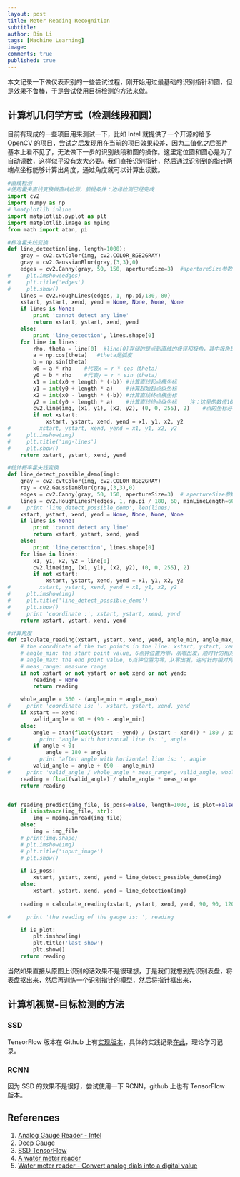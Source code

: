 ```yaml
---
layout: post
title: Meter Reading Recognition
subtitle:
author: Bin Li
tags: [Machine Learning]
image: 
comments: true
published: true
---
```


本文记录一下做仪表识别的一些尝试过程，刚开始用过最基础的识别指针和圆，但是效果不鲁棒，于是尝试使用目标检测的方法来做。

## 计算机几何学方式（检测线段和圆）
目前有现成的一些项目用来测试一下，比如 Intel 就提供了一个开源的给予 OpenCV 的[项目](https://github.com/intel-iot-devkit/python-cv-samples/tree/master/examples/analog-gauge-reader)，尝试之后发现用在当前的项目效果较差，因为二值化之后图片基本上看不见了，无法做下一步的识别线段和圆的操作。这里定位圆和圆心是为了自动读数，这样似乎没有太大必要。我们直接识别指针，然后通过识别到的指针两端点坐标能够计算出角度，通过角度就可以计算出读数。

```python
#直线检测
#使用霍夫直线变换做直线检测，前提条件：边缘检测已经完成
import cv2
import numpy as np
# %matplotlib inline
import matplotlib.pyplot as plt
import matplotlib.image as mpimg
from math import atan, pi

#标准霍夫线变换
def line_detection(img, length=1000):
    gray = cv2.cvtColor(img, cv2.COLOR_RGB2GRAY)
    gray = cv2.GaussianBlur(gray,(3,3),0)
    edges = cv2.Canny(gray, 50, 150, apertureSize=3)  #apertureSize参数默认其实就是3
#     plt.imshow(edges)
#     plt.title('edges')
#     plt.show()
    lines = cv2.HoughLines(edges, 1, np.pi/180, 80)
    xstart, ystart, xend, yend = None, None, None, None
    if lines is None:
        print 'cannot detect any line'
        return xstart, ystart, xend, yend
    else:
        print 'line_detection', lines.shape[0]
    for line in lines:
        rho, theta = line[0]  #line[0]存储的是点到直线的极径和极角，其中极角是弧度表示的。
        a = np.cos(theta)   #theta是弧度
        b = np.sin(theta)
        x0 = a * rho    #代表x = r * cos（theta）
        y0 = b * rho    #代表y = r * sin（theta）
        x1 = int(x0 + length * (-b)) #计算直线起点横坐标
        y1 = int(y0 + length * a)    #计算起始起点纵坐标
        x2 = int(x0 - length * (-b)) #计算直线终点横坐标
        y2 = int(y0 - length * a)    #计算直线终点纵坐标    注：这里的数值1000给出了画出的线段长度范围大小，数值越小，画出的线段越短，数值越大，画出的线段越长
        cv2.line(img, (x1, y1), (x2, y2), (0, 0, 255), 2)    #点的坐标必须是元组，不能是列表。
        if not xstart:
            xstart, ystart, xend, yend = x1, y1, x2, y2
#         xstart, ystart, xend, yend = x1, y1, x2, y2
#     plt.imshow(img)
#     plt.title('img-lines')
#     plt.show()
    return xstart, ystart, xend, yend

#统计概率霍夫线变换
def line_detect_possible_demo(img):
    gray = cv2.cvtColor(img, cv2.COLOR_RGB2GRAY)
    ray = cv2.GaussianBlur(gray,(3,3),0)
    edges = cv2.Canny(gray, 50, 150, apertureSize=3)  # apertureSize参数默认其实就是3
    lines = cv2.HoughLinesP(edges, 1, np.pi / 180, 60, minLineLength=60, maxLineGap=5)
#     print 'line_detect_possible_demo', len(lines)
    xstart, ystart, xend, yend = None, None, None, None
    if lines is None:
        print 'cannot detect any line'
        return xstart, ystart, xend, yend
    else:
        print 'line_detection', lines.shape[0]
    for line in lines:
        x1, y1, x2, y2 = line[0]
        cv2.line(img, (x1, y1), (x2, y2), (0, 0, 255), 2)
        if not xstart:
            xstart, ystart, xend, yend = x1, y1, x2, y2
#         xstart, ystart, xend, yend = x1, y1, x2, y2
#     plt.imshow(img)
#     plt.title('line_detect_possible_demo')
#     plt.show()
#     print 'coordinate :', xstart, ystart, xend, yend
    return xstart, ystart, xend, yend

#计算角度
def calculate_reading(xstart, ystart, xend, yend, angle_min, angle_max, meas_range):
    # the coordinate of the two points in the line: xstart, ystart, xend, yend
    # angle_min: the start point value, 6点钟位置为零，从零出发，顺时针的相对角度
    # angle_max: the end point value, 6点钟位置为零，从零出发，逆时针的相对角度
    # meas_range: measure range
    if not xstart or not ystart or not xend or not yend:
        reading = None
        return reading

    whole_angle = 360 - (angle_min + angle_max)
#     print 'coordinate is: ', xstart, ystart, xend, yend
    if xstart == xend:
        valid_angle = 90 + (90 - angle_min)
    else:
        angle = atan(float(ystart - yend) / (xstart - xend)) * 180 / pi
#         print 'angle with horizontal line is: ', angle
        if angle < 0: 
            angle = 180 + angle
#         print 'after angle with horizontal line is: ', angle
        valid_angle = angle + (90 - angle_min)
#     print 'valid_angle / whole_angle * meas_range', valid_angle, whole_angle, meas_range
    reading = float(valid_angle) / whole_angle * meas_range
    return reading


def reading_predict(img_file, is_poss=False, length=1000, is_plot=False):
    if isinstance(img_file, str):
        img = mpimg.imread(img_file)
    else:
        img = img_file
    # print(img.shape)
    # plt.imshow(img)
    # plt.title('input_image')
    # plt.show()

    if is_poss:
        xstart, ystart, xend, yend = line_detect_possible_demo(img)
    else:
        xstart, ystart, xend, yend = line_detection(img)
    
    reading = calculate_reading(xstart, ystart, xend, yend, 90, 90, 120)

#     print 'the reading of the gauge is: ', reading

    if is_plot:
        plt.imshow(img)
        plt.title('last show')
        plt.show()
    return reading
```

当然如果直接从原图上识别的话效果不是很理想，于是我们就想到先识别表盘，将表盘抠出来，然后再训练一个识别指针的模型，然后将指针框出来，

## 计算机视觉-目标检测的方法
### SSD
TensorFlow 版本在 Github 上有[实现版本](https://github.com/balancap/SSD-Tensorflow)，具体的实践记录[在此](https://binlidaily.github.io/2018-09-29-single-shot-multibox-detector/)，理论学习记录。

### RCNN
因为 SSD 的效果不是很好，尝试使用一下 RCNN，github 上也有 TensorFlow [版本](https://github.com/endernewton/tf-faster-rcnn)。

## References
1. [Analog Gauge Reader - Intel](https://github.com/intel-iot-devkit/python-cv-samples/tree/master/examples/analog-gauge-reader)
2. [Deep Gauge](https://github.com/oci-labs/deep-gauge)
3. [SSD TensorFlow](https://binlidaily.github.io/2018-09-29-single-shot-multibox-detector/)
4. [A water meter reader](https://github.com/yamaton/water-meter-reading)
5. [Water meter reader - Convert analog dials into a digital value](https://github.com/zagor/watermeter)